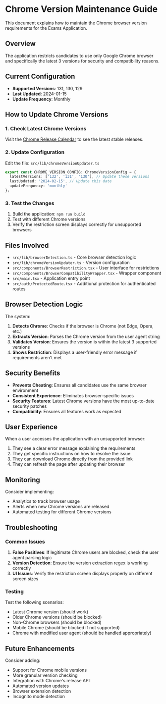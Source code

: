 # Chrome Version Maintenance Guide

This document explains how to maintain the Chrome browser version requirements for the Exams Application.

## Overview

The application restricts candidates to use only Google Chrome browser and specifically the latest 3 versions for security and compatibility reasons.

## Current Configuration

- **Supported Versions**: 131, 130, 129
- **Last Updated**: 2024-01-15
- **Update Frequency**: Monthly

## How to Update Chrome Versions

### 1. Check Latest Chrome Versions

Visit the [Chrome Release Calendar](https://www.chromium.org/developers/calendar) to see the latest stable releases.

### 2. Update Configuration

Edit the file: `src/lib/chromeVersionUpdater.ts`

```typescript
export const CHROME_VERSION_CONFIG: ChromeVersionConfig = {
  latestVersions: ['132', '131', '130'], // Update these versions
  lastUpdated: '2024-02-15', // Update this date
  updateFrequency: 'monthly'
};
```

### 3. Test the Changes

1. Build the application: `npm run build`
2. Test with different Chrome versions
3. Verify the restriction screen displays correctly for unsupported browsers

## Files Involved

- `src/lib/browserDetection.ts` - Core browser detection logic
- `src/lib/chromeVersionUpdater.ts` - Version configuration
- `src/components/BrowserRestriction.tsx` - User interface for restrictions
- `src/components/BrowserCompatibilityWrapper.tsx` - Wrapper component
- `src/main.tsx` - Application entry point
- `src/auth/ProtectedRoute.tsx` - Additional protection for authenticated routes

## Browser Detection Logic

The system:

1. **Detects Chrome**: Checks if the browser is Chrome (not Edge, Opera, etc.)
2. **Extracts Version**: Parses the Chrome version from the user agent string
3. **Validates Version**: Ensures the version is within the latest 3 supported versions
4. **Shows Restriction**: Displays a user-friendly error message if requirements aren't met

## Security Benefits

- **Prevents Cheating**: Ensures all candidates use the same browser environment
- **Consistent Experience**: Eliminates browser-specific issues
- **Security Features**: Latest Chrome versions have the most up-to-date security patches
- **Compatibility**: Ensures all features work as expected

## User Experience

When a user accesses the application with an unsupported browser:

1. They see a clear error message explaining the requirements
2. They get specific instructions on how to resolve the issue
3. They can download Chrome directly from the provided link
4. They can refresh the page after updating their browser

## Monitoring

Consider implementing:

- Analytics to track browser usage
- Alerts when new Chrome versions are released
- Automated testing for different Chrome versions

## Troubleshooting

### Common Issues

1. **False Positives**: If legitimate Chrome users are blocked, check the user agent parsing logic
2. **Version Detection**: Ensure the version extraction regex is working correctly
3. **UI Issues**: Verify the restriction screen displays properly on different screen sizes

### Testing

Test the following scenarios:

- Latest Chrome version (should work)
- Older Chrome versions (should be blocked)
- Non-Chrome browsers (should be blocked)
- Mobile Chrome (should be blocked if not supported)
- Chrome with modified user agent (should be handled appropriately)

## Future Enhancements

Consider adding:

- Support for Chrome mobile versions
- More granular version checking
- Integration with Chrome's release API
- Automated version updates
- Browser extension detection
- Incognito mode detection

